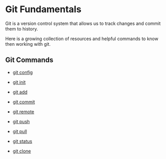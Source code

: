 # Git Fundamentals

Git is a version control system that allows us to track changes and commit them to history.

Here is a growing collection of resources and helpful commands to know then working with git.

## Git Commands
- [git config](./commands/Config.md)

- [git init](./commands/Init.md)

- [git add](./commands/Add.md)

- [git commit](./commands/Commit.md)

- [git remote](./commands/Remote.md)

- [git push](./commands/Push.md)

- [git pull](./commands/Pull.md)

- [git status](./commands/Status.md)

- [git clone](./commands/Clone.md)